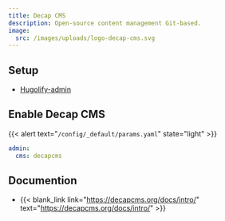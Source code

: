 ```yaml
---
title: Decap CMS
description: Open-source content management Git-based.
image:
  src: /images/uploads/logo-decap-cms.svg
---
```


## Setup

- [Hugolify-admin](../setup/)

## Enable Decap CMS


{{< alert text="`/config/_default/params.yaml`" state="light" >}}

```yaml
admin:
  cms: decapcms
```

## Documention

- {{< blank_link link="https://decapcms.org/docs/intro/" text="https://decapcms.org/docs/intro/" >}}
